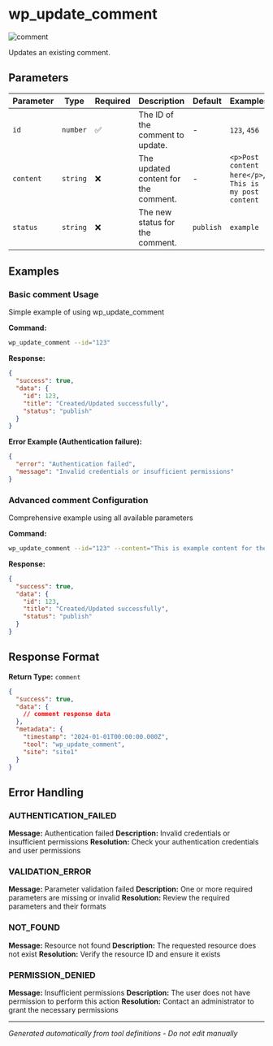 # wp_update_comment

![comment](https://img.shields.io/badge/category-comment-lightgrey)

Updates an existing comment.

## Parameters

| Parameter | Type     | Required | Description                          | Default   | Examples                                              |
| --------- | -------- | -------- | ------------------------------------ | --------- | ----------------------------------------------------- |
| `id`      | `number` | ✅       | The ID of the comment to update.     | -         | `123`, `456`                                          |
| `content` | `string` | ❌       | The updated content for the comment. | -         | `<p>Post content here</p>`, `This is my post content` |
| `status`  | `string` | ❌       | The new status for the comment.      | `publish` | `example`                                             |

## Examples

### Basic comment Usage

Simple example of using wp_update_comment

**Command:**

```bash
wp_update_comment --id="123"
```

**Response:**

```json
{
  "success": true,
  "data": {
    "id": 123,
    "title": "Created/Updated successfully",
    "status": "publish"
  }
}
```

**Error Example (Authentication failure):**

```json
{
  "error": "Authentication failed",
  "message": "Invalid credentials or insufficient permissions"
}
```

### Advanced comment Configuration

Comprehensive example using all available parameters

**Command:**

```bash
wp_update_comment --id="123" --content="This is example content for the post." --status="publish"
```

**Response:**

```json
{
  "success": true,
  "data": {
    "id": 123,
    "title": "Created/Updated successfully",
    "status": "publish"
  }
}
```

## Response Format

**Return Type:** `comment`

```json
{
  "success": true,
  "data": {
    // comment response data
  },
  "metadata": {
    "timestamp": "2024-01-01T00:00:00.000Z",
    "tool": "wp_update_comment",
    "site": "site1"
  }
}
```

## Error Handling

### AUTHENTICATION_FAILED

**Message:** Authentication failed **Description:** Invalid credentials or insufficient permissions **Resolution:**
Check your authentication credentials and user permissions

### VALIDATION_ERROR

**Message:** Parameter validation failed **Description:** One or more required parameters are missing or invalid
**Resolution:** Review the required parameters and their formats

### NOT_FOUND

**Message:** Resource not found **Description:** The requested resource does not exist **Resolution:** Verify the
resource ID and ensure it exists

### PERMISSION_DENIED

**Message:** Insufficient permissions **Description:** The user does not have permission to perform this action
**Resolution:** Contact an administrator to grant the necessary permissions

---

_Generated automatically from tool definitions - Do not edit manually_

